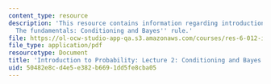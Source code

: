```yaml
---
content_type: resource
description: 'This resource contains information regarding introduction to probability:
  The fundamentals: Conditioning and Bayes'' rule.'
file: https://ol-ocw-studio-app-qa.s3.amazonaws.com/courses/res-6-012-introduction-to-probability-spring-2018/50482e8cd4e5e382b6691dd5fe8cba05_MITRES_6_012S18_L02AS.pdf
file_type: application/pdf
resourcetype: Document
title: 'Introduction to Probability: Lecture 2: Conditioning and Bayes'' Rule'
uid: 50482e8c-d4e5-e382-b669-1dd5fe8cba05
---
```

